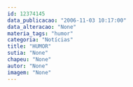 ```yaml
---
id: 12374145
data_publicacao: "2006-11-03 10:17:00"
data_alteracao: "None"
materia_tags: "humor"
categoria: "Notícias"
title: "HUMOR"
sutia: "None"
chapeu: "None"
autor: "None"
imagem: "None"
---
```

<p> </p>
